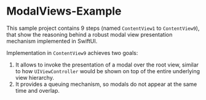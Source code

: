 # ModalViews-Example

This sample project contains 9 steps (named `ContentView1` to `ContentView9`), that show the reasoning behind a robust modal view presentation mechanism implemented in SwiftUI.

Implementation in `ContentView9` achieves two goals:
1. It allows to invoke the presentation of a modal over the root view, similar to how `UIViewController` would be shown on top of the entire underlying view hierarchy.
2. It provides a queuing mechanism, so modals do not appear at the same time and overlap.
